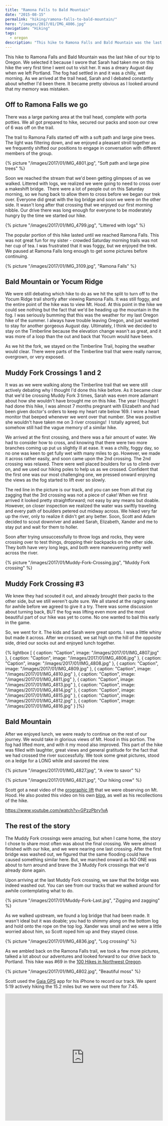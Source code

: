 ```yaml
---
title: "Ramona Falls to Bald Mountain"
date: "2015-08-15"
permalink: "hiking/ramona-falls-to-bald-mountain/"
hero: "/images/2017/01/IMG_4806.jpg"
navigation: "Hiking"
tags:
  - oregon
description: "This hike to Ramona Falls and Bald Mountain was the last hike of our trip to Oregon. We selected it because I swore that Sarah had taken me on this hike the very first time I went out to visit her."
---
```


This hike to Ramona Falls and Bald Mountain was the last hike of our trip to Oregon. We selected it because I swore that Sarah had taken me on this hike the very first time I went out to visit her. It was a dreary August day when we left Portland. The fog had settled in and it was a chilly, wet morning. As we arrived at the trail head, Sarah and I debated constantly about whether I'd been there. It became pretty obvious as I looked around that my memory was mistaken.

## Off to Ramona Falls we go

There was a large parking area at the trail head, complete with porta potties. We all got prepared to hike, secured our packs and soon our crew of 6 was off on the trail.

The trail to Ramona Falls started off with a soft path and large pine trees. The light was filtering down, and we enjoyed a pleasant stroll together as we frequently shifted our positions to engage in conversation with different members of the group.

{% picture "/images/2017/01/IMG_4801.jpg", "Soft path and large pine trees" %}

Soon we reached the stream that we'd been getting glimpses of as we walked. Littered with logs, we realized we were going to need to cross over a makeshift bridge.  There were a lot of people out on this Saturday morning, so we hung back to allow them to cross before we began our trek over. Everyone did great with the log bridge and soon we were on the other side. It wasn't long after that crossing that we enjoyed our first morning nibble. Our drive there was long enough for everyone to be moderately hungry by the time we started our hike.

{% picture "/images/2017/01/IMG_4799.jpg", "Littered with logs" %}

The popular portion of this hike lasted until we reached Ramona Falls. This was not great fun for my sister - crowded Saturday morning trails was not her cup of tea. I was frustrated that it was foggy, but we enjoyed the trek. We paused at Ramona Falls long enough to get some pictures before continuing.

{% picture "/images/2017/01/IMG_3109.jpg", "Ramona Falls" %}

## Bald Mountain or Yocum Ridge

We were still debating which hike to do as we hit the split to turn off to the Yocum Ridge trail shortly after viewing Ramona Falls. It was still foggy, and the entire point of the hike was to view Mt. Hood. At this point in the hike we could see nothing but the fact that we'd be heading up the mountain in the fog. I was seriously bumming that this was the weather for my last Oregon hike of the summer. I always have trouble leaving Oregon, and just wanted to stay for another gorgeous August day. Ultimately, I think we decided to stay on the Timberline because the elevation change wasn't as great, and it was more of a loop than the out and back that Yocum would have been.

As we hit the fork, we stayed on the Timberline Trail, hoping the weather would clear. There were parts of the Timberline trail that were really narrow, overgrown, or very exposed.

## Muddy Fork Crossings 1 and 2

It was as we were walking along the Timberline trail that we were still actively debating why I thought I'd done this hike before. As it became clear that we'd be crossing Muddy Fork 3 times, Sarah was even more adamant about how she wouldn't have brought me on this hike. The year I thought I had done this hike, I was almost 7 months pregnant with Elizabeth and had been given doctor's orders to keep my heart rate below 169. I wore a heart monitor that beeped whenever we went over that number. She was positive she wouldn't have taken me on 3 river crossings!  I totally agreed, but somehow still had the vague memory of a similar hike.

We arrived at the first crossing, and there was a fair amount of water. We had to consider how to cross, and knowing that there were two more branches coming up put us slightly ill at ease. It was a chilly, foggy day, so no one was keen to get fully wet with many miles to go. However, we made it across rather easily, and soon came upon the 2nd crossing. The 2nd crossing was relaxed. There were well placed boulders for us to climb over on, and we used our hiking poles to help us as we crossed. Confident that the first one was our most challenging one, we pressed onward enjoying the views as the fog started to lift ever so slowly.

The red line in the picture is our track, and you can see from all that zig zagging that the 3rd crossing was not a piece of cake! When we first arrived it looked pretty straightforward; not easy by any means but doable. However, on closer inspection we realized the water was swiftly traveling and every path of boulders petered out midway across. We hiked very far up the river, only to realize it didn't get any better. Soon, Scott and Adam decided to scout downriver and asked Sarah, Elizabeth, Xander and me to stay put and wait for them to holler.

Soon after trying unsuccessfully to throw logs and rocks, they were crossing over to test things, dropping their backpacks on the other side. They both have very long legs, and both were maneuvering pretty well across the river.

{% picture "/images/2017/01/Muddy-Fork-Crossing.jpg", "Muddy Fork crossing" %}

## Muddy Fork Crossing #3

We knew they had scouted it out, and already brought their packs to the other side, but we still weren't quite sure. We all stared at the raging water for awhile before we agreed to give it a try. There was some discussion about turning back, BUT the fog was lifting even more and the most beautiful part of our hike was yet to come. No one wanted to bail this early in the game.

So, we went for it. The kids and Sarah were great sports. I was a little whiny but made it across. After we crossed, we sat high on the hill of the opposite side, dried our socks out and enjoyed lunch together.

{% lightbox [
    { caption: "Caption", image: "/images/2017/01/IMG_4807.jpg" },
    { caption: "Caption", image: "/images/2017/01/IMG_4806.jpg" },
    { caption: "Caption", image: "/images/2017/01/IMG_4808.jpg" },
    { caption: "Caption", image: "/images/2017/01/IMG_4809.jpg" },
    { caption: "Caption", image: "/images/2017/01/IMG_4810.jpg" },
    { caption: "Caption", image: "/images/2017/01/IMG_4811.jpg" },
    { caption: "Caption", image: "/images/2017/01/IMG_4813.jpg" },
    { caption: "Caption", image: "/images/2017/01/IMG_4814.jpg" },
    { caption: "Caption", image: "/images/2017/01/IMG_4815.jpg" },
    { caption: "Caption", image: "/images/2017/01/IMG_4812.jpg" },
    { caption: "Caption", image: "/images/2017/01/IMG_4816.jpg" }
]%}

## Bald Mountain

After we enjoyed lunch, we were ready to continue on the rest of our journey. We would take in glorious views of Mt. Hood in this portion. The fog had lifted more, and with it my mood also improved. This part of the hike was filled with laughter, great views and general gratitude for the fact that we had crossed the river successfully. We took some great pictures, stood on a ledge for a LONG while and savored the view.

{% picture "/images/2017/01/IMG_4827.jpg", "A view to savor" %}

{% picture "/images/2017/01/IMG_4821.jpg", "Our hiking crew" %}

Scott got a neat video of the [orographic lift](https://en.wikipedia.org/wiki/Orographic_lift) that we were observing on Mt. Hood. He also posted this video on his own [blog](https://scottpdawson.com/ramona-falls-to-bald-mountain/), as well as his recollections of the hike.

https://www.youtube.com/watch?v=GPzzPbry1vA

## The rest of the story

The Muddy Fork crossings were amazing, but when I came home, the story I chose to share most often was about the final crossing. We were almost finished with our hike, and we were nearing one last crossing. After the first bridge was washed out, we figured that the same flooding could have caused something similar here. But, we marched onward as NO ONE was about to turn around and brave the 3 Muddy Fork crossings that we'd already done again.

Upon arriving at the last Muddy Fork crossing, we saw that the bridge was indeed washed out. You can see from our tracks that we walked around for awhile contemplating what to do.

{% picture "/images/2017/01/Muddy-Fork-Last.jpg", "Zigging and zagging" %}

As we walked upstream, we found a log bridge that had been made. It wasn't ideal but it was doable; you had to shimmy along on the bottom log and hold onto the rope on the top log. Xander was small and we were a little worried about him, so Scott roped him up and they stayed close.

{% picture "/images/2017/01/IMG_4836.jpg", "Log crossing" %}

As we ambled back on the Ramona Falls trail, we took a few more pictures, talked a lot about our adventures and looked forward to our drive back to Portland. This hike was #69 in the [100 Hikes in Northwest Oregon](http://amzn.to/2ik2GsL).

{% picture "/images/2017/01/IMG_4802.jpg", "Beautiful moss" %}

Scott used the [Gaia GPS](https://www.gaiagps.com/) app for his iPhone to record our track. We spent 5:19 actively hiking the 15.2 miles but we were out there for 7:45.

<iframe src="https://www.strava.com/activities/828288734/embed/066f4c5bae3d64c215c6379de148a633feac00d7" width="100%" height="405" frameborder="0" scrolling="no"></iframe>
